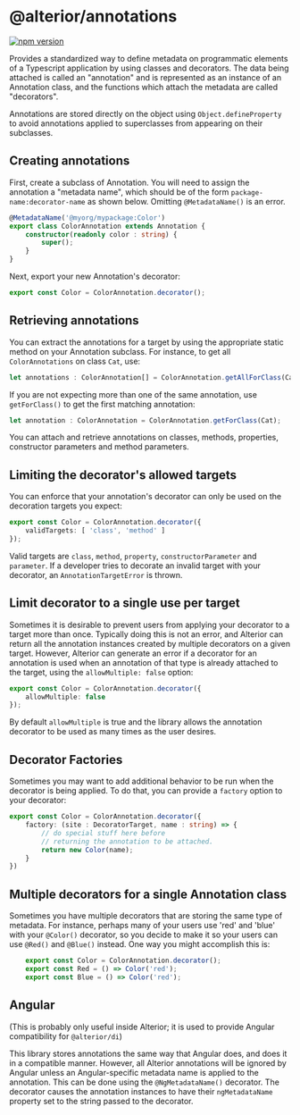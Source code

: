 # @alterior/annotations

[![npm version](https://badge.fury.io/js/%40alterior%2Fannotations.svg)](https://www.npmjs.com/package/@alterior/annotations)

Provides a standardized way to define metadata on programmatic elements of a Typescript application by using classes and decorators. The data being attached is called an "annotation" and is represented as an instance of an Annotation class, and the functions which attach the metadata are called "decorators".

Annotations are stored directly on the object using `Object.defineProperty` to avoid annotations applied to superclasses from appearing on their subclasses.

## Creating annotations

First, create a subclass of Annotation. You will need to assign the annotation a "metadata name", which should be of the form `package-name:decorator-name` as shown below. Omitting `@MetadataName()` is an error.

```typescript
@MetadataName('@myorg/mypackage:Color')
export class ColorAnnotation extends Annotation {
    constructor(readonly color : string) {
        super();
    }
}
```

Next, export your new Annotation's decorator:

```typescript
export const Color = ColorAnnotation.decorator();
```

## Retrieving annotations

You can extract the annotations for a target by using the appropriate static method on your Annotation subclass. For instance, to get all `ColorAnnotations` on class `Cat`, use:

```typescript
let annotations : ColorAnnotation[] = ColorAnnotation.getAllForClass(Cat);
```

If you are not expecting more than one of the same annotation, use `getForClass()` to get the first matching annotation:

```typescript 
let annotation : ColorAnnotation = ColorAnnotation.getForClass(Cat);
```

You can attach and retrieve annotations on classes, methods, properties,
constructor parameters and method parameters. 

## Limiting the decorator's allowed targets

You can enforce that your annotation's decorator can only be used on the decoration targets you expect:

```typescript 
export const Color = ColorAnnotation.decorator({
    validTargets: [ 'class', 'method' ]
});
```

Valid targets are `class`, `method`, `property`, `constructorParameter` and `parameter`. If a developer tries to decorate an invalid target with your decorator, an `AnnotationTargetError` is thrown.

## Limit decorator to a single use per target

Sometimes it is desirable to prevent users from applying your decorator to a target more than once. Typically doing this is not an error, and Alterior can return all the annotation instances created by multiple decorators on a given target. However, Alterior can generate an error if a decorator for an annotation is used when an annotation of that type is already attached to the target, using the `allowMultiple: false` option:

```typescript 
export const Color = ColorAnnotation.decorator({
    allowMultiple: false
});
```

By default `allowMultiple` is true and the library allows the annotation decorator to be used as many times as the user desires.

## Decorator Factories

Sometimes you may want to add additional behavior to be run when the decorator is being applied. To do that, you can provide a `factory` option to your decorator:

```typescript 
export const Color = ColorAnnotation.decorator({
    factory: (site : DecoratorTarget, name : string) => {
        // do special stuff here before 
        // returning the annotation to be attached.
        return new Color(name);
    }
})
```

## Multiple decorators for a single Annotation class

Sometimes you have multiple decorators that are storing the same type of metadata. For instance, perhaps many of your users use 'red' and 'blue' with your `@Color()` decorator, so you decide to make it so your users can use `@Red()` and `@Blue()` instead. One way you might accomplish this is:

```typescript 
    export const Color = ColorAnnotation.decorator();
    export const Red = () => Color('red');
    export const Blue = () => Color('red');
```

## Angular

(This is probably only useful inside Alterior; it is used to provide Angular compatibility for `@alterior/di`)

This library stores annotations the same way that Angular does, and does it in a compatible manner. However, all Alterior annotations will be ignored by Angular unless an Angular-specific metadata name is applied to the annotation. This can be done using the `@NgMetadataName()` decorator. The decorator causes the annotation instances to have their `ngMetadataName` property set to the string passed to the decorator.